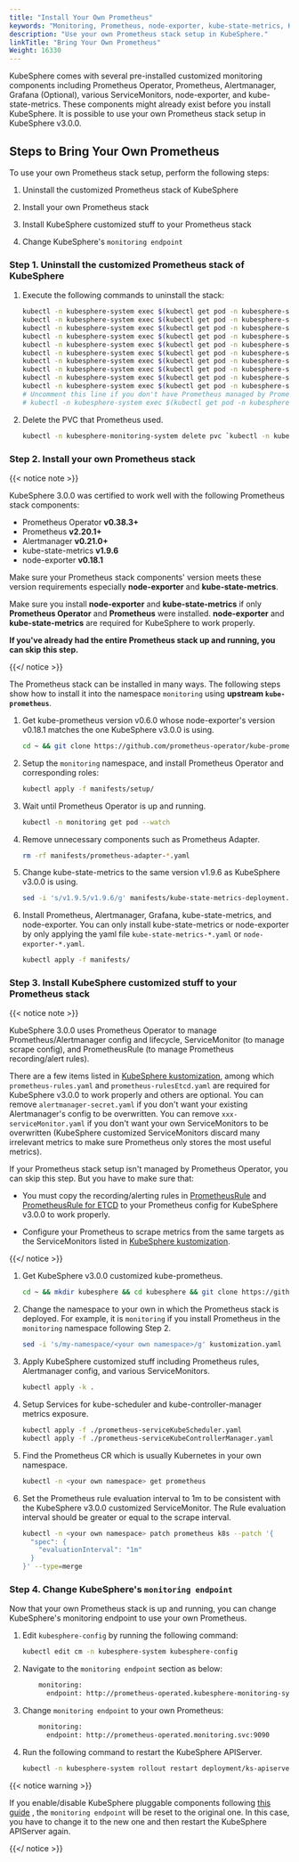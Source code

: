 ```yaml
---
title: "Install Your Own Prometheus"
keywords: "Monitoring, Prometheus, node-exporter, kube-state-metrics, KubeSphere, Kubernetes"
description: "Use your own Prometheus stack setup in KubeSphere."
linkTitle: "Bring Your Own Prometheus"
Weight: 16330
---
```


KubeSphere comes with several pre-installed customized monitoring components including Prometheus Operator, Prometheus, Alertmanager, Grafana (Optional), various ServiceMonitors, node-exporter, and kube-state-metrics. These components might already exist before you install KubeSphere. It is possible to use your own Prometheus stack setup in KubeSphere v3.0.0.

## Steps to Bring Your Own Prometheus

To use your own Prometheus stack setup, perform the following steps:

1. Uninstall the customized Prometheus stack of KubeSphere

2. Install your own Prometheus stack

3. Install KubeSphere customized stuff to your Prometheus stack

4. Change KubeSphere's `monitoring endpoint`

### Step 1. Uninstall the customized Prometheus stack of KubeSphere

1. Execute the following commands to uninstall the stack:

   ```bash
   kubectl -n kubesphere-system exec $(kubectl get pod -n kubesphere-system -l app=ks-install -o jsonpath='{.items[0].metadata.name}') -- kubectl delete -f /kubesphere/kubesphere/prometheus/alertmanager/ 2>/dev/null
   kubectl -n kubesphere-system exec $(kubectl get pod -n kubesphere-system -l app=ks-install -o jsonpath='{.items[0].metadata.name}') -- kubectl delete -f /kubesphere/kubesphere/prometheus/devops/ 2>/dev/null
   kubectl -n kubesphere-system exec $(kubectl get pod -n kubesphere-system -l app=ks-install -o jsonpath='{.items[0].metadata.name}') -- kubectl delete -f /kubesphere/kubesphere/prometheus/etcd/ 2>/dev/null
   kubectl -n kubesphere-system exec $(kubectl get pod -n kubesphere-system -l app=ks-install -o jsonpath='{.items[0].metadata.name}') -- kubectl delete -f /kubesphere/kubesphere/prometheus/grafana/ 2>/dev/null
   kubectl -n kubesphere-system exec $(kubectl get pod -n kubesphere-system -l app=ks-install -o jsonpath='{.items[0].metadata.name}') -- kubectl delete -f /kubesphere/kubesphere/prometheus/kube-state-metrics/ 2>/dev/null
   kubectl -n kubesphere-system exec $(kubectl get pod -n kubesphere-system -l app=ks-install -o jsonpath='{.items[0].metadata.name}') -- kubectl delete -f /kubesphere/kubesphere/prometheus/node-exporter/ 2>/dev/null
   kubectl -n kubesphere-system exec $(kubectl get pod -n kubesphere-system -l app=ks-install -o jsonpath='{.items[0].metadata.name}') -- kubectl delete -f /kubesphere/kubesphere/prometheus/upgrade/ 2>/dev/null
   kubectl -n kubesphere-system exec $(kubectl get pod -n kubesphere-system -l app=ks-install -o jsonpath='{.items[0].metadata.name}') -- kubectl delete -f /kubesphere/kubesphere/prometheus/prometheus-rules-v1.16\+.yaml 2>/dev/null
   kubectl -n kubesphere-system exec $(kubectl get pod -n kubesphere-system -l app=ks-install -o jsonpath='{.items[0].metadata.name}') -- kubectl delete -f /kubesphere/kubesphere/prometheus/prometheus-rules.yaml 2>/dev/null
   kubectl -n kubesphere-system exec $(kubectl get pod -n kubesphere-system -l app=ks-install -o jsonpath='{.items[0].metadata.name}') -- kubectl delete -f /kubesphere/kubesphere/prometheus/prometheus 2>/dev/null
   # Uncomment this line if you don't have Prometheus managed by Prometheus Operator in other namespaces.
   # kubectl -n kubesphere-system exec $(kubectl get pod -n kubesphere-system -l app=ks-install -o jsonpath='{.items[0].metadata.name}') -- kubectl delete -f /kubesphere/kubesphere/prometheus/init/ 2>/dev/null
   ```

2. Delete the PVC that Prometheus used.

   ```bash
   kubectl -n kubesphere-monitoring-system delete pvc `kubectl -n kubesphere-monitoring-system get pvc | grep -v VOLUME | awk '{print $1}' |  tr '\n' ' '`
   ```

### Step 2. Install your own Prometheus stack

{{< notice note >}}

KubeSphere 3.0.0 was certified to work well with the following Prometheus stack components:

- Prometheus Operator **v0.38.3+**
- Prometheus **v2.20.1+**
- Alertmanager **v0.21.0+**
- kube-state-metrics **v1.9.6**
- node-exporter **v0.18.1**

Make sure your Prometheus stack components' version meets these version requirements especially **node-exporter** and **kube-state-metrics**.

Make sure you install **node-exporter** and **kube-state-metrics** if only **Prometheus Operator** and **Prometheus** were installed. **node-exporter** and **kube-state-metrics** are required for KubeSphere to work properly.

**If you've already had the entire Prometheus stack up and running, you can skip this step.**

{{</ notice >}}

The Prometheus stack can be installed in many ways. The following steps show how to install it into the namespace `monitoring` using **upstream `kube-prometheus`**.

1. Get kube-prometheus version v0.6.0 whose node-exporter's version v0.18.1 matches the one KubeSphere v3.0.0 is using.

   ```bash
   cd ~ && git clone https://github.com/prometheus-operator/kube-prometheus.git && cd kube-prometheus && git checkout tags/v0.6.0 -b v0.6.0
   ```

2. Setup the `monitoring` namespace, and install Prometheus Operator and corresponding roles:

   ```bash
   kubectl apply -f manifests/setup/
   ```

3. Wait until Prometheus Operator is up and running.

   ```bash
   kubectl -n monitoring get pod --watch
   ```

4. Remove unnecessary components such as Prometheus Adapter.

   ```bash
   rm -rf manifests/prometheus-adapter-*.yaml
   ```

5. Change kube-state-metrics to the same version v1.9.6 as KubeSphere v3.0.0 is using.

   ```bash
   sed -i 's/v1.9.5/v1.9.6/g' manifests/kube-state-metrics-deployment.yaml
   ```

6. Install Prometheus, Alertmanager, Grafana, kube-state-metrics, and node-exporter. You can only install kube-state-metrics or node-exporter by only applying the yaml file `kube-state-metrics-*.yaml` or `node-exporter-*.yaml`.

   ```bash
   kubectl apply -f manifests/
   ```

### Step 3. Install KubeSphere customized stuff to your Prometheus stack

{{< notice note >}}

KubeSphere 3.0.0 uses Prometheus Operator to manage Prometheus/Alertmanager config and lifecycle, ServiceMonitor (to manage scrape config), and PrometheusRule (to manage Prometheus recording/alert rules).

There are a few items listed in [KubeSphere kustomization](https://github.com/kubesphere/kube-prometheus/blob/ks-v3.0/kustomize/kustomization.yaml), among which `prometheus-rules.yaml` and `prometheus-rulesEtcd.yaml` are required for KubeSphere v3.0.0 to work properly and others are optional. You can remove `alertmanager-secret.yaml` if you don't want your existing Alertmanager's config to be overwritten. You can remove `xxx-serviceMonitor.yaml` if you don't want your own ServiceMonitors to be overwritten (KubeSphere customized ServiceMonitors discard many irrelevant metrics to make sure Prometheus only stores the most useful metrics).

If your Prometheus stack setup isn't managed by Prometheus Operator, you can skip this step. But you have to make sure that:

- You must copy the recording/alerting rules in [PrometheusRule](https://github.com/kubesphere/kube-prometheus/blob/ks-v3.0/kustomize/prometheus-rules.yaml) and [PrometheusRule for ETCD](https://github.com/kubesphere/kube-prometheus/blob/ks-v3.0/kustomize/prometheus-rulesEtcd.yaml) to your Prometheus config for KubeSphere v3.0.0 to work properly.

- Configure your Prometheus to scrape metrics from the same targets as the ServiceMonitors listed in [KubeSphere kustomization](https://github.com/kubesphere/kube-prometheus/blob/ks-v3.0/kustomize/kustomization.yaml).

{{</ notice >}}

1. Get KubeSphere v3.0.0 customized kube-prometheus.

   ```bash
   cd ~ && mkdir kubesphere && cd kubesphere && git clone https://github.com/kubesphere/kube-prometheus.git && cd kube-prometheus/kustomize
   ```

2. Change the namespace to your own in which the Prometheus stack is deployed. For example, it is `monitoring` if you install Prometheus in the `monitoring` namespace following Step 2.

   ```bash
   sed -i 's/my-namespace/<your own namespace>/g' kustomization.yaml
   ```

3. Apply KubeSphere customized stuff including Prometheus rules, Alertmanager config, and various ServiceMonitors.

   ```bash
   kubectl apply -k .
   ```

4. Setup Services for kube-scheduler and kube-controller-manager metrics exposure.

   ```bash
   kubectl apply -f ./prometheus-serviceKubeScheduler.yaml
   kubectl apply -f ./prometheus-serviceKubeControllerManager.yaml
   ```

5. Find the Prometheus CR which is usually Kubernetes in your own namespace.

   ```bash
   kubectl -n <your own namespace> get prometheus
   ```

6. Set the Prometheus rule evaluation interval to 1m to be consistent with the KubeSphere v3.0.0 customized ServiceMonitor. The Rule evaluation interval should be greater or equal to the scrape interval.

   ```bash
   kubectl -n <your own namespace> patch prometheus k8s --patch '{
     "spec": {
       "evaluationInterval": "1m"
     }
   }' --type=merge
   ```

### Step 4. Change KubeSphere's `monitoring endpoint`

Now that your own Prometheus stack is up and running, you can change KubeSphere's monitoring endpoint to use your own Prometheus.

1. Edit `kubesphere-config` by running the following command:

   ```bash
   kubectl edit cm -n kubesphere-system kubesphere-config
   ```

2. Navigate to the `monitoring endpoint` section as below:

   ```bash
       monitoring:
         endpoint: http://prometheus-operated.kubesphere-monitoring-system.svc:9090
   ```

3. Change `monitoring endpoint` to your own Prometheus:

   ```bash
       monitoring:
         endpoint: http://prometheus-operated.monitoring.svc:9090
   ```

4. Run the following command to restart the KubeSphere APIServer.

   ```bash
   kubectl -n kubesphere-system rollout restart deployment/ks-apiserver
   ```

{{< notice warning >}}

If you enable/disable KubeSphere pluggable components following [this guide](https://kubesphere.io/docs/pluggable-components/overview/) , the `monitoring endpoint` will be reset to the original one. In this case, you have to change it to the new one and then restart the KubeSphere APIServer again.

{{</ notice >}}
